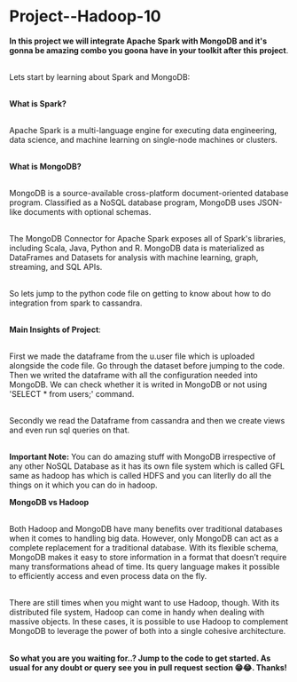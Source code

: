 # Project--Hadoop-10


<table>
  
**In this project we will integrate Apache Spark with MongoDB and it's gonna be amazing combo you goona have in your toolkit after this project**.<br></br>

Lets start by learning about Spark and MongoDB: <br></br>

**What is Spark?** <br></br>

Apache Spark is a multi-language engine for executing data engineering, data science, and machine learning on single-node machines or clusters.<br></br>

**What is MongoDB?** <br></br>

MongoDB is a source-available cross-platform document-oriented database program. Classified as a NoSQL database program, MongoDB uses JSON-like documents with optional schemas.<br></br>

The MongoDB Connector for Apache Spark exposes all of Spark's libraries, including Scala, Java, Python and R. MongoDB data is materialized as DataFrames and Datasets for analysis with machine learning, graph, streaming, and SQL APIs.<br></br>


So lets jump to the python code file on getting to know about how to do integration from spark to cassandra.<br></br>

**Main Insights of Project**:<br></br>

First we made the dataframe from the u.user file which is uploaded alongside the code file. Go through the dataset before jumping to the code. Then we writed the dataframe 
with all the configuration needed into MongoDB. We can check whether it is writed in MongoDB or not using 'SELECT * from users;' command.<br></br>

Secondly we read the Dataframe from cassandra and then we create views and even run sql queries on that.<br></br>

**Important Note:** You can do amazing stuff with MongoDB irrespective of any other NoSQL Database as it has its own file system which is called GFL same as hadoop has which is called HDFS and you can literlly do all the things on it which you can do in hadoop.<br>

**MongoDB vs Hadoop**<br></br>

Both Hadoop and MongoDB have many benefits over traditional databases when it comes to handling big data. However, only MongoDB can act as a complete replacement for a traditional database. With its flexible schema, MongoDB makes it easy to store information in a format that doesn’t require many transformations ahead of time. Its query language makes it possible to efficiently access and even process data on the fly.<br></br>

There are still times when you might want to use Hadoop, though. With its distributed file system, Hadoop can come in handy when dealing with massive objects. In these cases, it is possible to use Hadoop to complement MongoDB to leverage the power of both into a single cohesive architecture.

</table>


**So what you are you waiting for..? Jump to the code to get started. As usual for any doubt or query see you in pull request section 😁😂. Thanks!**





